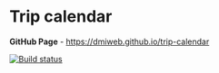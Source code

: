 # Trip calendar

**GitHub Page** - https://dmiweb.github.io/trip-calendar

[![Build status](https://ci.appveyor.com/api/projects/status/5scne5gdp66c57al?svg=true)](https://ci.appveyor.com/project/dmiweb/trip-calendar)